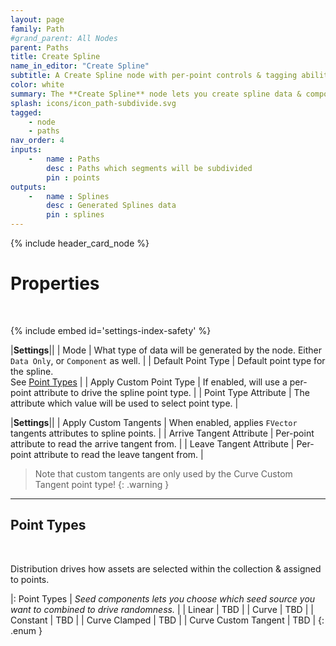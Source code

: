 ```yaml
---
layout: page
family: Path
#grand_parent: All Nodes
parent: Paths
title: Create Spline
name_in_editor: "Create Spline"
subtitle: A Create Spline node with per-point controls & tagging abilities.
color: white
summary: The **Create Spline** node lets you create spline data & components from paths' points. It is exactly like the regular `Create Spline` node, with a few extended features, such as spline point type & component tagging.
splash: icons/icon_path-subdivide.svg
tagged: 
    - node
    - paths
nav_order: 4
inputs:
    -   name : Paths
        desc : Paths which segments will be subdivided
        pin : points
outputs:
    -   name : Splines
        desc : Generated Splines data
        pin : splines
---
```


{% include header_card_node %}

# Properties
<br>

{% include embed id='settings-index-safety' %}

|**Settings**||
| Mode      | What type of data will be generated by the node. Either `Data Only`, or `Component` as well.   |
| Default Point Type      | Default point type for the spline.<br>See [Point Types](#point-types)   |
| Apply Custom Point Type      | If enabled, will use a per-point attribute to drive the spline point type. |
| Point Type Attribute      | The attribute which value will be used to select point type. |

|**Settings**||
| Apply Custom Tangents           | When enabled, applies `FVector` tangents attributes to spline points. |
| Arrive Tangent Attribute           | Per-point attribute to read the arrive tangent from. |
| Leave Tangent Attribute           | Per-point attribute to read the leave tangent from. |

> Note that custom tangents are only used by the <span class="ebit">Curve Custom Tangent</span> point type!
{: .warning }

---
## Point Types
<br>

Distribution drives how assets are selected within the collection & assigned to points.

|: Point Types      | *Seed components lets you choose which seed source you want to combined to drive randomness.*   |
| <span class="ebit">Linear</span>           | TBD |
| <span class="ebit">Curve</span>           | TBD |
| <span class="ebit">Constant</span>           | TBD |
| <span class="ebit">Curve Clamped</span>           | TBD |
| <span class="ebit">Curve Custom Tangent</span>           | TBD |
{: .enum }